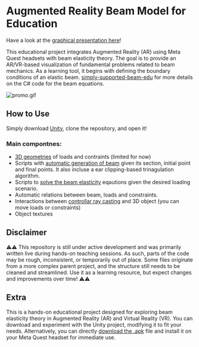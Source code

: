 # Augmented Reality Beam Model for Education

Have a look at the [graphical presentation here](https://multi2mech.github.io/AR-simply-supported-beam-edu/)!

This educational project integrates Augmented Reality (AR) using Meta Quest headsets with beam elasticity theory. The goal is to provide an AR/VR-based visualization of fundamental problems related to beam mechanics. As a learning tool, it begins with defining the boundary conditions of an elastic beam. [simply-supported-beam-edu](https://github.com/multi2mech/simply-supported-beam-edu) for more details on the C# code for the beam equations.

![promo.gif](https://github.com/multi2mech/AR-simply-supported-beam-edu/blob/main/docs/promo.gif?raw=true)

## How to Use

Simply download [Unity](https://unity.com/download), clone the repository, and open it!

### Main compontnes:

- [3D geometries](Assets/my3Dgeometries/) of loads and contraints (limited for now)
- Scripts with [automatic generation of beam](Assets/myScriptsBeam/meshGenerator.cs) given its section, initial point and final points. It also incluse a ear clipping-based trinagulation algorithm.
- Scripts to [solve the beam elasticity](Assets/myScriptsBeam/StructuralSolver.cs) eqautions given the desired loading scenario.
- Automatic relations between beam, loads and constraints.
- Interactions between [controllar ray casting](Assets/myScriptsInteractions/) and 3D object (you can move loads or constraints)
- Object textures

## Disclaimer

⚠️⚠️ This repository is still under active development and was primarily written live during hands-on teaching sessions. As such, parts of the code may be rough, inconsistent, or temporarily out of place. Some files originate from a more complex parent project, and the structure still needs to be cleaned and streamlined. Use it as a learning resource, but expect changes and improvements over time! ⚠️⚠️

## Extra

This is a hands-on educational project designed for exploring beam elasticity theory in Augmented Reality (AR) and Virtual Reality (VR). You can download and experiment with the Unity project, modifying it to fit your needs. Alternatively, you can directly [download the .apk](https://github.com/multi2mech/AR-simply-supported-beam-edu/releases) file and install it on your Meta Quest headset for immediate use.
